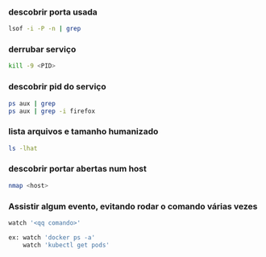 ### descobrir porta usada
```bash
lsof -i -P -n | grep 
```

### derrubar serviço 
```bash
kill -9 <PID>
```

### descobrir pid do serviço
```bash
ps aux | grep
ps aux | grep -i firefox
```

### lista arquivos e tamanho humanizado
```bash
ls -lhat
```

### descobrir portar abertas num host
```bash
nmap <host>
```

### Assistir algum evento, evitando rodar o comando várias vezes
```bash
watch '<qq comando>'

ex: watch 'docker ps -a'
    watch 'kubectl get pods' 
```
